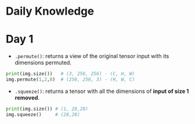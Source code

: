 # Daily Knowledge

# Day 1
- `.permute()`: returns a view of the original tensor input with its dimensions permuted.
```Python
print(img.size())   # (3, 256, 256) - (C, H, W)
img.permute(1,2,0)  # (256, 256, 3) - (H, W, C)
```
- `.squeeze()`: returns a tensor with all the dimensions of **input of size 1 removed**.
```Python
print(img.size()) # (1, 28,28)
img.squeeze()     # (28,28)
```
